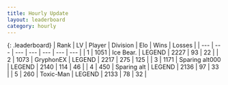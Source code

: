 ```yaml
---
title: Hourly Update
layout: leaderboard
category: hourly
---
```


{: .leaderboard}
| Rank | LV | Player | Division | Elo | Wins | Losses |
| --- | --- | --- | --- | --- | --- | --- |
| <span data-change="0">1</span> | 1051 | <span title="ID: 417840">Ice Bear.</span> | LEGEND | <span data-change="0">2227</span> | <span data-change="0">93</span> | <span data-change="0">22</span> |
| <span data-change="0">2</span> | 1073 | <span title="ID: 315148">GryphonEX</span> | LEGEND | <span data-change="0">2217</span> | <span data-change="0">275</span> | <span data-change="0">125</span> |
| <span data-change="0">3</span> | 1171 | <span title="ID: 203132">Sparing alt000</span> | LEGEND | <span data-change="0">2140</span> | <span data-change="0">114</span> | <span data-change="0">46</span> |
| <span data-change="0">4</span> | 450 | <span title="ID: 382502">Sparing alt</span> | LEGEND | <span data-change="0">2136</span> | <span data-change="0">97</span> | <span data-change="0">33</span> |
| <span data-change="0">5</span> | 260 | <span title="ID: 521263">Toxic-Man</span> | LEGEND | <span data-change="0">2133</span> | <span data-change="0">78</span> | <span data-change="0">32</span> |